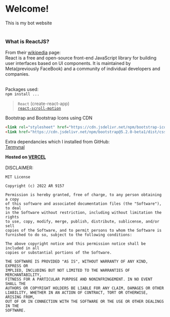 <h1>Welcome!</h1>
This is my bot website<br><br>
<h3>What is ReactJS?</h3>
From their <a href="https://en.wikipedia.org/wiki/React_(JavaScript_library)">wikipedia</a> page: <br>
React is a free and open-source front-end JavaScript library for building user interfaces based on UI components. It is maintained by Meta(previously FaceBook) and a community of individual developers and companies.<br><br>

Packages used:<br>
`npm install ...`<br>
> `React` (create-react-app) <br>
> [`react-scroll-motion`](https://github.com/1000ship/react-scroll-motion) <br>

Bootstrap and Bootstrap Icons using CDN
```html
<link rel="stylesheet" href="https://cdn.jsdelivr.net/npm/bootstrap-icons@1.8.3/font/bootstrap-icons.css">
<link href="https://cdn.jsdelivr.net/npm/bootstrap@5.2.0-beta1/dist/css/bootstrap.min.css" rel="stylesheet" integrity="sha384-0evHe/X+R7YkIZDRvuzKMRqM+OrBnVFBL6DOitfPri4tjfHxaWutUpFmBp4vmVor" crossorigin="anonymous">
```


Extra dependancies which I installed from GitHub:<br>
[Termynal](https://github.com/ines/termynal)<br>

**Hosted on [VERCEL](https://vercel.com/)**
<br><br>
DISCLAIMER:
```
MIT License

Copyright (c) 2022 AR 9157

Permission is hereby granted, free of charge, to any person obtaining a copy
of this software and associated documentation files (the "Software"), to deal
in the Software without restriction, including without limitation the rights
to use, copy, modify, merge, publish, distribute, sublicense, and/or sell
copies of the Software, and to permit persons to whom the Software is
furnished to do so, subject to the following conditions:

The above copyright notice and this permission notice shall be included in all
copies or substantial portions of the Software.

THE SOFTWARE IS PROVIDED "AS IS", WITHOUT WARRANTY OF ANY KIND, EXPRESS OR
IMPLIED, INCLUDING BUT NOT LIMITED TO THE WARRANTIES OF MERCHANTABILITY,
FITNESS FOR A PARTICULAR PURPOSE AND NONINFRINGEMENT. IN NO EVENT SHALL THE
AUTHORS OR COPYRIGHT HOLDERS BE LIABLE FOR ANY CLAIM, DAMAGES OR OTHER
LIABILITY, WHETHER IN AN ACTION OF CONTRACT, TORT OR OTHERWISE, ARISING FROM,
OUT OF OR IN CONNECTION WITH THE SOFTWARE OR THE USE OR OTHER DEALINGS IN THE
SOFTWARE.
```
